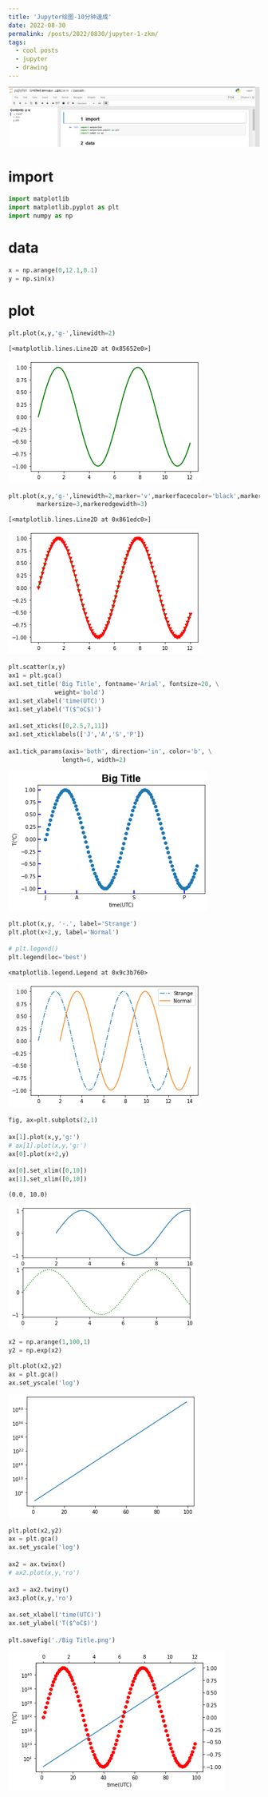 ```yaml
---
title: 'Jupyter绘图-10分钟速成'
date: 2022-08-30
permalink: /posts/2022/0830/jupyter-1-zkm/
tags:
  - cool posts
  - jupyter
  - drawing
---
```


![jupyter-notebook](/images/jupyter-images/jupyter-notebook.PNG)
# import


```python
import matplotlib
import matplotlib.pyplot as plt
import numpy as np
```

# data


```python
x = np.arange(0,12.1,0.1)
y = np.sin(x)
```

# plot


```python
plt.plot(x,y,'g-',linewidth=2)
```




    [<matplotlib.lines.Line2D at 0x85652e0>]




    
![png](/images/jupyter-images/output_5_1.png)
    



```python
plt.plot(x,y,'g-',linewidth=2,marker='v',markerfacecolor='black',markeredgecolor='red', \
        markersize=3,markeredgewidth=3)
```




    [<matplotlib.lines.Line2D at 0x861edc0>]




    
![png](/images/jupyter-images/output_6_1.png)
    



```python
plt.scatter(x,y)
ax1 = plt.gca()
ax1.set_title('Big Title', fontname='Arial', fontsize=20, \
             weight='bold')
ax1.set_xlabel('time(UTC)')
ax1.set_ylabel('T($^oC$)')

ax1.set_xticks([0,2.5,7,11])
ax1.set_xticklabels(['J','A','S','P'])

ax1.tick_params(axis='both', direction='in', color='b', \
               length=6, width=2)
```


    
![png](/images/jupyter-images/output_7_0.png)
    



```python
plt.plot(x,y, '-.', label='Strange')
plt.plot(x+2,y, label='Normal')

# plt.legend()
plt.legend(loc='best')
```




    <matplotlib.legend.Legend at 0x9c3b760>




    
![png](/images/jupyter-images/output_8_1.png)
    



```python
fig, ax=plt.subplots(2,1)

ax[1].plot(x,y,'g:')
# ax[1].plot(x,y,'g:')
ax[0].plot(x+2,y)

ax[0].set_xlim([0,10])
ax[1].set_xlim([0,10])

```




    (0.0, 10.0)




    
![png](/images/jupyter-images/output_9_1.png)
    



```python
x2 = np.arange(1,100,1)
y2 = np.exp(x2)

```


```python
plt.plot(x2,y2)
ax = plt.gca()
ax.set_yscale('log')
```


    
![png](/images/jupyter-images/output_11_0.png)
    



```python
plt.plot(x2,y2)
ax = plt.gca()
ax.set_yscale('log')

ax2 = ax.twinx()
# ax2.plot(x,y,'ro')

ax3 = ax2.twiny()
ax3.plot(x,y,'ro')

ax.set_xlabel('time(UTC)')
ax.set_ylabel('T($^oC$)')

plt.savefig('./Big Title.png')
```


    
![png](/images/jupyter-images/output_12_0.png)
    
